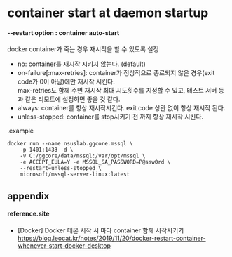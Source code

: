 # container start at daemon startup

#### --restart option : container auto-start

docker container가 죽는 경우 재시작을 할 수 있도록 설정

- no: container를 재시작 시키지 않는다. (default)
- on-failure[:max-retries]: container가 정상적으로 종료되지 않은 경우(exit code가 0이 아님)에만 재시작 시킨다.  
    max-retries도 함께 주면 재시작 최대 시도횟수를 지정할 수 있고, 테스트 서버 등과 같은 리모트에 설정하면 좋을 것 같다.
- always: container를 항상 재시작시킨다. exit code 상관 없이 항상 재시작 된다.
- unless-stopped: container를 stop시키기 전 까지 항상 재시작 시킨다.

.example
```
docker run --name nsuslab.ggcore.mssql \
    -p 1401:1433 -d \
    -v C:/ggcore/data/mssql:/var/opt/mssql \
    -e ACCEPT_EULA=Y -e MSSQL_SA_PASSWORD=P@ssw0rd \
    --restart=unless-stopped \
    microsoft/mssql-server-linux:latest
```

## appendix

#### reference.site

- [Docker] Docker 데몬 시작 시 마다 container 함께 시작시키기  
https://blog.leocat.kr/notes/2019/11/20/docker-restart-container-whenever-start-docker-desktop

